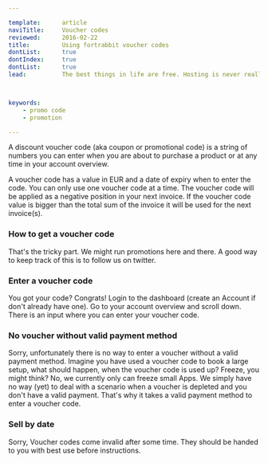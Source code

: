 ```yaml
---

template:      article
naviTitle:     Voucher codes
reviewed:      2016-02-22
title:         Using fortrabbit voucher codes
dontList:      true
dontIndex:     true
dontList:      true
lead:          The best things in life are free. Hosting is never really free. At least there are promotions and free give aways. On fortrabbit we have voucher codes.



keywords:
    - promo code
    - promotion

---
```


<!--

TODO: 

* this article describes a feature that is currently not present.

-->


A discount voucher code (aka coupon or promotional code) is a string of numbers you can enter when you are about to purchase a product or at any time in your account overview.

A voucher code has a value in EUR and a date of expiry when to enter the code. You can only use one voucher code at a time. The voucher code will be applied as a negative position in your next invoice. If the voucher code value is bigger than the total sum of the invoice it will be used for the next invoice(s).


### How to get a voucher code

That's the tricky part. We might run promotions here and there. A good way to keep track of this is to follow us on twitter.

### Enter a voucher code

You got your code? Congrats! Login to the dashboard (create an Account if don't already have one). Go to your account overview and scroll down. There is an input where you can enter your voucher code.


### No voucher without valid payment method

Sorry, unfortunately there is no way to enter a voucher without a valid payment method. Imagine you have used a voucher code to book a large setup, what should happen, when the voucher code is used up? Freeze, you might think? No, we currently only can freeze small Apps. We simply have no way (yet) to deal with a scenario when a voucher is depleted and you don't have a valid payment. That's why it takes a valid payment method to enter a voucher code.

### Sell by date

Sorry, Voucher codes come invalid after some time. They should be handed to you with best use before instructions.